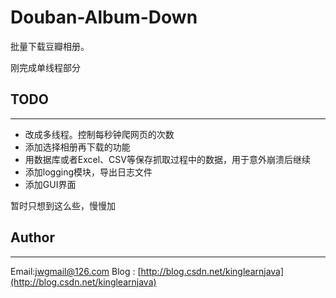 # Douban-Album-Down
批量下载豆瓣相册。

刚完成单线程部分

## TODO
-----------------
- 改成多线程。控制每秒钟爬网页的次数
- 添加选择相册再下载的功能
- 用数据库或者Excel、CSV等保存抓取过程中的数据，用于意外崩溃后继续
- 添加logging模块，导出日志文件
- 添加GUI界面

暂时只想到这么些，慢慢加


## Author
----------------
Email:jwgmail@126.com
Blog : [http://blog.csdn.net/kinglearnjava](http://blog.csdn.net/kinglearnjava)
